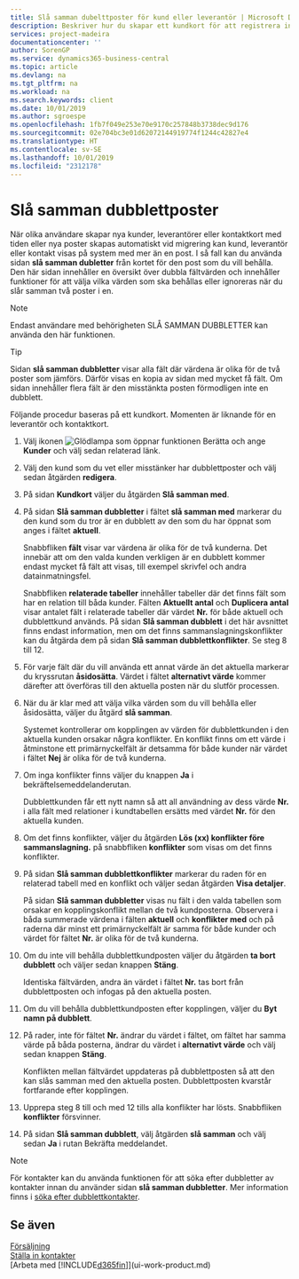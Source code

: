 ```yaml
---
title: Slå samman dubelttposter för kund eller leverantör | Microsoft Docs
description: Beskriver hur du skapar ett kundkort för att registrera information om varje ny kund eller klienten som du säljer till.
services: project-madeira
documentationcenter: ''
author: SorenGP
ms.service: dynamics365-business-central
ms.topic: article
ms.devlang: na
ms.tgt_pltfrm: na
ms.workload: na
ms.search.keywords: client
ms.date: 10/01/2019
ms.author: sgroespe
ms.openlocfilehash: 1fb7f049e253e70e9170c257848b3738dec9d176
ms.sourcegitcommit: 02e704bc3e01d62072144919774f1244c42827e4
ms.translationtype: HT
ms.contentlocale: sv-SE
ms.lasthandoff: 10/01/2019
ms.locfileid: "2312178"
---
```

# <a name="merge-duplicate-records"></a>Slå samman dubblettposter
När olika användare skapar nya kunder, leverantörer eller kontaktkort med tiden eller nya poster skapas automatiskt vid migrering kan kund, leverantör eller kontakt visas på system med mer än en post. I så fall kan du använda sidan **slå samman dubletter** från kortet för den post som du vill behålla. Den här sidan innehåller en översikt över dubbla fältvärden och innehåller funktioner för att välja vilka värden som ska behållas eller ignoreras när du slår samman två poster i en.

> [!NOTE]
> Endast användare med behörigheten SLÅ SAMMAN DUBBLETTER kan använda den här funktionen.

> [!TIP]
> Sidan **slå samman dubbletter** visar alla fält där värdena är olika för de två poster som jämförs. Därför visas en kopia av sidan med mycket få fält. Om sidan innehåller flera fält är den misstänkta posten förmodligen inte en dubblett.

Följande procedur baseras på ett kundkort. Momenten är liknande för en leverantör och kontaktkort.

1. Välj ikonen ![Glödlampa som öppnar funktionen Berätta](media/ui-search/search_small.png "Berätta vad du vill göra") och ange **Kunder** och välj sedan relaterad länk.
2. Välj den kund som du vet eller misstänker har dubblettposter och välj sedan åtgärden **redigera**.
3. På sidan **Kundkort** väljer du åtgärden **Slå samman med**.
4. På sidan **Slå samman dubbletter** i fältet **slå samman med** markerar du den kund som du tror är en dubblett av den som du har öppnat som anges i fältet **aktuell**.

    Snabbfliken **fält** visar var värdena är olika för de två kunderna. Det innebär att om den valda kunden verkligen är en dubblett kommer endast mycket få fält att visas, till exempel skrivfel och andra datainmatningsfel.

    Snabbfliken **relaterade tabeller** innehåller tabeller där det finns fält som har en relation till båda kunder. Fälten **Aktuellt antal** och **Duplicera antal** visar antalet fält i relaterade tabeller där värdet **Nr.** för både aktuell och dubblettkund används. På sidan **Slå samman dubblett** i det här avsnittet finns endast information, men om det finns sammanslagningskonflikter kan du åtgärda dem på sidan **Slå samman dubblettkonflikter**. Se steg 8 till 12.   

5. För varje fält där du vill använda ett annat värde än det aktuella markerar du kryssrutan **åsidosätta**. Värdet i fältet **alternativt värde** kommer därefter att överföras till den aktuella posten när du slutför processen.
6. När du är klar med att välja vilka värden som du vill behålla eller åsidosätta, väljer du åtgärd **slå samman**.

    Systemet kontrollerar om kopplingen av värden för dubblettkunden i den aktuella kunden orsakar några konflikter. En konflikt finns om ett värde i åtminstone ett primärnyckelfält är detsamma för både kunder när värdet i fältet **Nej** är olika för de två kunderna.

7. Om inga konflikter finns väljer du knappen **Ja** i bekräftelsemeddelanderutan.

    Dubblettkunden får ett nytt namn så att all användning av dess värde **Nr.** i alla fält med relationer i kundtabellen ersätts med värdet **Nr.** för den aktuella kunden.
8. Om det finns konflikter, väljer du åtgärden **Lös (xx) konflikter före sammanslagning.** på snabbfliken **konflikter** som visas om det finns konflikter.
9. På sidan **Slå samman dubblettkonflikter** markerar du raden för en relaterad tabell med en konflikt och väljer sedan åtgärden **Visa detaljer**.

    På sidan **Slå samman dubbletter** visas nu fält i den valda tabellen som orsakar en kopplingskonflikt mellan de två kundposterna. Observera i båda summerade värdena i fälten **aktuell** och **konflikter med** och på raderna där minst ett primärnyckelfält är samma för både kunder och värdet för fältet **Nr.** är olika för de två kunderna.   
10. Om du inte vill behålla dubblettkundposten väljer du åtgärden **ta bort dubblett** och väljer sedan knappen **Stäng**.

    Identiska fältvärden, andra än värdet i fältet **Nr.** tas bort från dubblettposten och infogas på den aktuella posten.
11. Om du vill behålla dubblettkundposten efter kopplingen, väljer du **Byt namn på dubblett**.
12. På rader, inte för fältet **Nr.** ändrar du värdet i fältet, om fältet har samma värde på båda posterna, ändrar du värdet i **alternativt värde** och välj sedan knappen **Stäng**.

    Konflikten mellan fältvärdet uppdateras på dubblettposten så att den kan slås samman med den aktuella posten. Dubblettposten kvarstår fortfarande efter kopplingen.
13. Upprepa steg 8 till och med 12 tills alla konflikter har lösts. Snabbfliken **konflikter** försvinner.
14. På sidan **Slå samman dubblett**, välj åtgärden **slå samman** och välj sedan **Ja** i rutan Bekräfta meddelandet.

> [!NOTE]
> För kontakter kan du använda funktionen för att söka efter dubbletter av kontakter innan du använder sidan **slå samman dubbletter**. Mer information finns i [söka efter dubblettkontakter](marketing-setup-contacts.md#searching-for-duplicate-contacts).

## <a name="see-also"></a>Se även
[Försäljning](sales-manage-sales.md)  
[Ställa in kontakter](marketing-setup-contacts.md)  
[Arbeta med [!INCLUDE[d365fin](includes/d365fin_md.md)]](ui-work-product.md)
